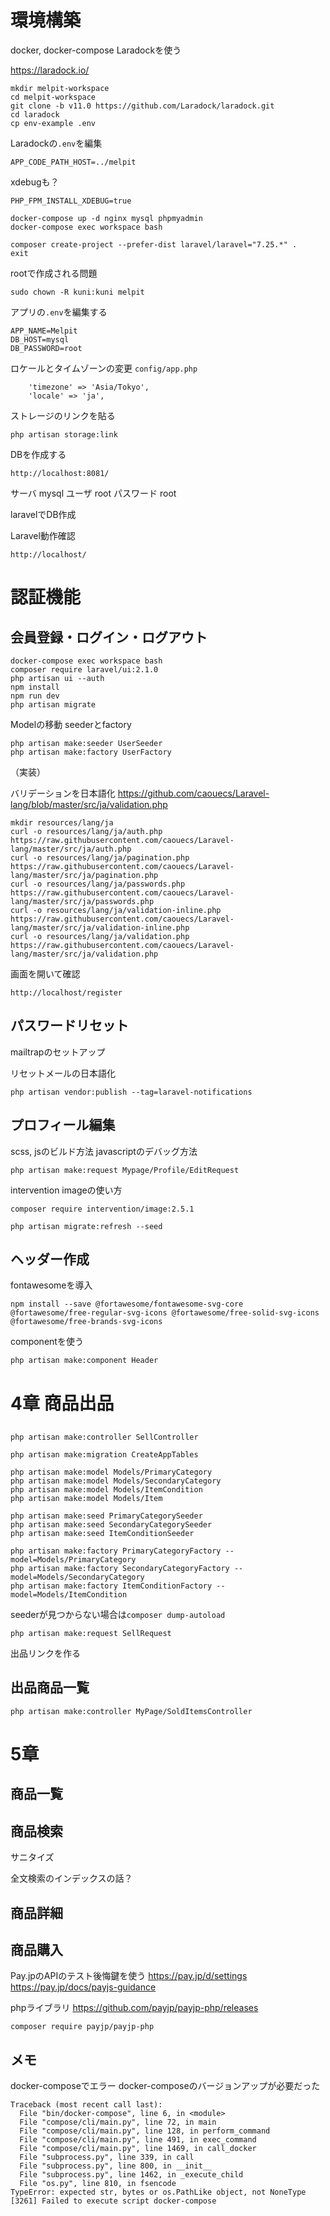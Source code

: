 # 環境構築

docker, docker-compose
Laradockを使う  

https://laradock.io/  



```
mkdir melpit-workspace
cd melpit-workspace
git clone -b v11.0 https://github.com/Laradock/laradock.git
cd laradock
cp env-example .env
```

Laradockの`.env`を編集

```
APP_CODE_PATH_HOST=../melpit
```

xdebugも？
```
PHP_FPM_INSTALL_XDEBUG=true
```

```
docker-compose up -d nginx mysql phpmyadmin
docker-compose exec workspace bash
```

```
composer create-project --prefer-dist laravel/laravel="7.25.*" .
exit
```

rootで作成される問題
```
sudo chown -R kuni:kuni melpit
```

アプリの`.env`を編集する

```
APP_NAME=Melpit
DB_HOST=mysql
DB_PASSWORD=root
```

ロケールとタイムゾーンの変更
`config/app.php`

```
    'timezone' => 'Asia/Tokyo',
    'locale' => 'ja',
```

ストレージのリンクを貼る

```
php artisan storage:link
```

DBを作成する
```
http://localhost:8081/
```
サーバ mysql
ユーザ root
パスワード root

laravelでDB作成

Laravel動作確認

`http://localhost/`


# 認証機能

## 会員登録・ログイン・ログアウト

```
docker-compose exec workspace bash
composer require laravel/ui:2.1.0
php artisan ui --auth
npm install
npm run dev
php artisan migrate
```

Modelの移動
seederとfactory

```
php artisan make:seeder UserSeeder
php artisan make:factory UserFactory
```

（実装）

バリデーションを日本語化
https://github.com/caouecs/Laravel-lang/blob/master/src/ja/validation.php

```
mkdir resources/lang/ja
curl -o resources/lang/ja/auth.php https://raw.githubusercontent.com/caouecs/Laravel-lang/master/src/ja/auth.php
curl -o resources/lang/ja/pagination.php https://raw.githubusercontent.com/caouecs/Laravel-lang/master/src/ja/pagination.php
curl -o resources/lang/ja/passwords.php https://raw.githubusercontent.com/caouecs/Laravel-lang/master/src/ja/passwords.php
curl -o resources/lang/ja/validation-inline.php https://raw.githubusercontent.com/caouecs/Laravel-lang/master/src/ja/validation-inline.php
curl -o resources/lang/ja/validation.php https://raw.githubusercontent.com/caouecs/Laravel-lang/master/src/ja/validation.php
```


画面を開いて確認

```
http://localhost/register
```

## パスワードリセット

mailtrapのセットアップ

リセットメールの日本語化

```
php artisan vendor:publish --tag=laravel-notifications
```

## プロフィール編集

scss, jsのビルド方法
javascriptのデバッグ方法

```
php artisan make:request Mypage/Profile/EditRequest
```

intervention imageの使い方

```
composer require intervention/image:2.5.1
```

```
php artisan migrate:refresh --seed
```

## ヘッダー作成

fontawesomeを導入

```
npm install --save @fortawesome/fontawesome-svg-core @fortawesome/free-regular-svg-icons @fortawesome/free-solid-svg-icons @fortawesome/free-brands-svg-icons
```

componentを使う

```
php artisan make:component Header
```

# 4章 商品出品

## 

```
php artisan make:controller SellController
```

```
php artisan make:migration CreateAppTables
```


```
php artisan make:model Models/PrimaryCategory
php artisan make:model Models/SecondaryCategory
php artisan make:model Models/ItemCondition
php artisan make:model Models/Item

php artisan make:seed PrimaryCategorySeeder
php artisan make:seed SecondaryCategorySeeder
php artisan make:seed ItemConditionSeeder

php artisan make:factory PrimaryCategoryFactory --model=Models/PrimaryCategory
php artisan make:factory SecondaryCategoryFactory --model=Models/SecondaryCategory
php artisan make:factory ItemConditionFactory --model=Models/ItemCondition
```

seederが見つからない場合は`composer dump-autoload`

```
php artisan make:request SellRequest
```

出品リンクを作る

## 出品商品一覧

```
php artisan make:controller MyPage/SoldItemsController
```

# 5章

## 商品一覧

## 商品検索

サニタイズ

全文検索のインデックスの話？

## 商品詳細

## 商品購入

Pay.jpのAPIのテスト後悔鍵を使う
https://pay.jp/d/settings
https://pay.jp/docs/payjs-guidance

phpライブラリ
https://github.com/payjp/payjp-php/releases

```
composer require payjp/payjp-php
```

## メモ

docker-composeでエラー
docker-composeのバージョンアップが必要だった
```
Traceback (most recent call last):
  File "bin/docker-compose", line 6, in <module>
  File "compose/cli/main.py", line 72, in main
  File "compose/cli/main.py", line 128, in perform_command
  File "compose/cli/main.py", line 491, in exec_command
  File "compose/cli/main.py", line 1469, in call_docker
  File "subprocess.py", line 339, in call
  File "subprocess.py", line 800, in __init__
  File "subprocess.py", line 1462, in _execute_child
  File "os.py", line 810, in fsencode
TypeError: expected str, bytes or os.PathLike object, not NoneType
[3261] Failed to execute script docker-compose
```

